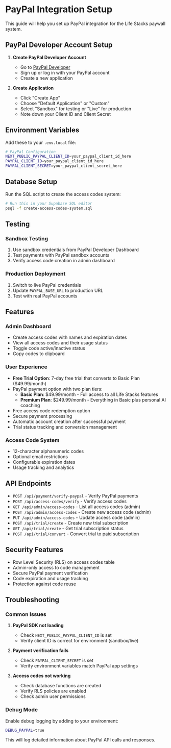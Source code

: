 # PayPal Integration Setup

This guide will help you set up PayPal integration for the Life Stacks paywall system.

## PayPal Developer Account Setup

1. **Create PayPal Developer Account**
   - Go to [PayPal Developer](https://developer.paypal.com/)
   - Sign up or log in with your PayPal account
   - Create a new application

2. **Create Application**
   - Click "Create App"
   - Choose "Default Application" or "Custom"
   - Select "Sandbox" for testing or "Live" for production
   - Note down your Client ID and Client Secret

## Environment Variables

Add these to your `.env.local` file:

```bash
# PayPal Configuration
NEXT_PUBLIC_PAYPAL_CLIENT_ID=your_paypal_client_id_here
PAYPAL_CLIENT_ID=your_paypal_client_id_here
PAYPAL_CLIENT_SECRET=your_paypal_client_secret_here
```

## Database Setup

Run the SQL script to create the access codes system:

```bash
# Run this in your Supabase SQL editor
psql -f create-access-codes-system.sql
```

## Testing

### Sandbox Testing

1. Use sandbox credentials from PayPal Developer Dashboard
2. Test payments with PayPal sandbox accounts
3. Verify access code creation in admin dashboard

### Production Deployment

1. Switch to live PayPal credentials
2. Update `PAYPAL_BASE_URL` to production URL
3. Test with real PayPal accounts

## Features

### Admin Dashboard

- Create access codes with names and expiration dates
- View all access codes and their usage status
- Toggle code active/inactive status
- Copy codes to clipboard

### User Experience

- **Free Trial Option**: 7-day free trial that converts to Basic Plan ($49.99/month)
- PayPal payment option with two plan tiers:
  - **Basic Plan**: $49.99/month - Full access to all Life Stacks features
  - **Premium Plan**: $249.99/month - Everything in Basic plus personal AI coaching
- Free access code redemption option
- Secure payment processing
- Automatic account creation after successful payment
- Trial status tracking and conversion management

### Access Code System

- 12-character alphanumeric codes
- Optional email restrictions
- Configurable expiration dates
- Usage tracking and analytics

## API Endpoints

- `POST /api/payment/verify-paypal` - Verify PayPal payments
- `POST /api/access-codes/verify` - Verify access codes
- `GET /api/admin/access-codes` - List all access codes (admin)
- `POST /api/admin/access-codes` - Create new access code (admin)
- `PUT /api/admin/access-codes` - Update access code (admin)
- `POST /api/trial/create` - Create new trial subscription
- `GET /api/trial/create` - Get trial subscription status
- `POST /api/trial/convert` - Convert trial to paid subscription

## Security Features

- Row Level Security (RLS) on access codes table
- Admin-only access to code management
- Secure PayPal payment verification
- Code expiration and usage tracking
- Protection against code reuse

## Troubleshooting

### Common Issues

1. **PayPal SDK not loading**
   - Check `NEXT_PUBLIC_PAYPAL_CLIENT_ID` is set
   - Verify client ID is correct for environment (sandbox/live)

2. **Payment verification fails**
   - Check `PAYPAL_CLIENT_SECRET` is set
   - Verify environment variables match PayPal app settings

3. **Access codes not working**
   - Check database functions are created
   - Verify RLS policies are enabled
   - Check admin user permissions

### Debug Mode

Enable debug logging by adding to your environment:

```bash
DEBUG_PAYPAL=true
```

This will log detailed information about PayPal API calls and responses.
